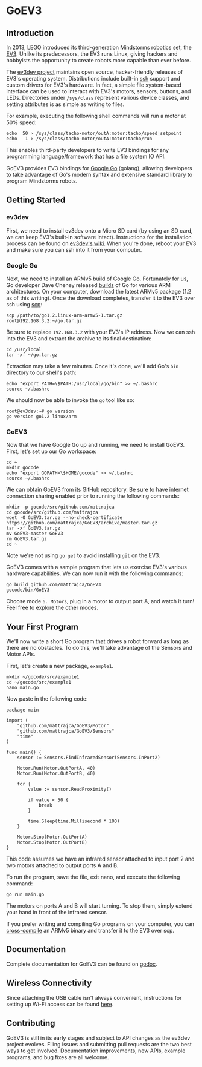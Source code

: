 GoEV3
=====

Introduction
------------

In 2013, LEGO introduced its third-generation Mindstorms robotics set, the [EV3](http://en.wikipedia.org/wiki/Lego_Mindstorms_EV3). Unlike its predecessors, the EV3 runs Linux, giving hackers and hobbyists the opportunity to create robots more capable than ever before.

The [ev3dev project](https://github.com/mindboards/ev3dev) maintains open source, hacker-friendly releases of EV3's operating system. Distributions include built-in [ssh](http://en.wikipedia.org/wiki/Secure_Shell) support and custom drivers for EV3's hardware. In fact, a simple file system-based interface can be used to interact with EV3's motors, sensors, buttons, and LEDs. Directories under `/sys/class` represent various device classes, and setting attributes is as simple as writing to files.

For example, executing the following shell commands will run a motor at 50% speed:

	echo  50 > /sys/class/tacho-motor/outA:motor:tacho/speed_setpoint
	echo   1 > /sys/class/tacho-motor/outA:motor:tacho/run

This enables third-party developers to write EV3 bindings for any programming language/framework that has a file system IO API.

GoEV3 provides EV3 bindings for [Google Go](http://golang.org) (golang), allowing developers to take advantage of Go's modern syntax and extensive standard library to program Mindstorms robots.

Getting Started
---------------

### ev3dev

First, we need to install ev3dev onto a Micro SD card (by using an SD card, we can keep EV3's built-in software intact). Instructions for the installation process can be found on [ev3dev's wiki](https://github.com/mindboards/ev3dev/wiki/Getting-started-v2). When you're done, reboot your EV3 and make sure you can ssh into it from your computer.

### Google Go

Next, we need to install an ARMv5 build of Google Go. Fortunately for us, Go developer Dave Cheney released [builds](http://dave.cheney.net/unofficial-arm-tarballs) of Go for various ARM architectures. On your computer, download the latest ARMv5 package (1.2 as of this writing). Once the download completes, transfer it to the EV3 over ssh using [scp](http://en.wikipedia.org/wiki/Secure_copy):

	scp /path/to/go1.2.linux-arm~armv5-1.tar.gz root@192.168.3.2:~/go.tar.gz

Be sure to replace `192.168.3.2` with your EV3's IP address. Now we can ssh into the EV3 and extract the archive to its final destination:

	cd /usr/local
	tar -xf ~/go.tar.gz

Extraction may take a few minutes. Once it's done, we'll add Go's `bin` directory to our shell's path:

	echo "export PATH=\$PATH:/usr/local/go/bin" >> ~/.bashrc
	source ~/.bashrc

We should now be able to invoke the `go` tool like so:

	root@ev3dev:~# go version
	go version go1.2 linux/arm

### GoEV3

Now that we have Google Go up and running, we need to install GoEV3. First, let's set up our Go workspace:

	cd ~
	mkdir gocode
	echo "export GOPATH=\$HOME/gocode" >> ~/.bashrc
	source ~/.bashrc

We can obtain GoEV3 from its GitHub repository. Be sure to have internet connection sharing enabled prior to running the following commands:

	mkdir -p gocode/src/github.com/mattrajca
	cd gocode/src/github.com/mattrajca
	wget -O GoEV3.tar.gz --no-check-certificate https://github.com/mattrajca/GoEV3/archive/master.tar.gz
	tar -xf GoEV3.tar.gz
	mv GoEV3-master GoEV3
	rm GoEV3.tar.gz
	cd ~

Note we're not using `go get` to avoid installing `git` on the EV3.

GoEV3 comes with a sample program that lets us exercise EV3's various hardware capabilities. We can now run it with the following commands:

	go build github.com/mattrajca/GoEV3
	gocode/bin/GoEV3

Choose mode `6. Motors`, plug in a motor to output port A, and watch it turn! Feel free to explore the other modes.

Your First Program
------------------

We'll now write a short Go program that drives a robot forward as long as there are no obstacles. To do this, we'll take advantage of the Sensors and Motor APIs.

First, let's create a new package, `example1`.

	mkdir ~/gocode/src/example1
	cd ~/gocode/src/example1
	nano main.go

Now paste in the following code:

	package main
	
	import (
		"github.com/mattrajca/GoEV3/Motor"
		"github.com/mattrajca/GoEV3/Sensors"
		"time"
	)
	
	func main() {
		sensor := Sensors.FindInfraredSensor(Sensors.InPort2)
		
		Motor.Run(Motor.OutPortA, 40)
		Motor.Run(Motor.OutPortB, 40)
		
		for {
			value := sensor.ReadProximity()
			
			if value < 50 {
				break
			}
			
			time.Sleep(time.Millisecond * 100)
		}
		
		Motor.Stop(Motor.OutPortA)
		Motor.Stop(Motor.OutPortB)
	}

This code assumes we have an infrared sensor attached to input port 2 and two motors attached to output ports A and B.

To run the program, save the file, exit nano, and execute the following command:

	go run main.go

The motors on ports A and B will start turning. To stop them, simply extend your hand in front of the infrared sensor.

If you prefer writing and compiling Go programs on your computer, you can [cross-compile](http://dave.cheney.net/2012/09/08/an-introduction-to-cross-compilation-with-go) an ARMv5 binary and transfer it to the EV3 over scp.

Documentation
-------------

Complete documentation for GoEV3 can be found on [godoc](https://godoc.org/github.com/mattrajca/GoEV3).

Wireless Connectivity
---------------------

Since attaching the USB cable isn't always convenient, instructions for setting up Wi-Fi access can be found [here](https://github.com/mindboards/ev3dev/wiki/Setting-Up-wifi-Networking).

Contributing
------------

GoEV3 is still in its early stages and subject to API changes as the ev3dev project evolves. Filing issues and submitting pull requests are the two best ways to get involved. Documentation improvements, new APIs, example programs, and bug fixes are all welcome.

